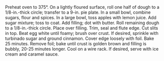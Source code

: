Preheat oven to 375°. On a lightly floured surface, roll one half of dough to a 1/8-in.-thick circle; transfer to a 9-in. pie plate. In a small bowl, combine sugars, flour and spices. In a large bowl, toss apples with lemon juice. Add sugar mixture; toss to coat. Add filling; dot with butter.
Roll remaining dough to a 1/8-in.-thick circle. Place over filling. Trim, seal and flute edge. Cut slits in top. Beat egg white until foamy; brush over crust. If desired, sprinkle with turbinado sugar and ground cinnamon. Cover edge loosely with foil.
Bake 25 minutes. Remove foil; bake until crust is golden brown and filling is bubbly, 20-25 minutes longer. Cool on a wire rack. If desired, serve with ice cream and caramel sauce.